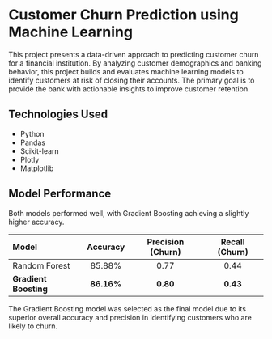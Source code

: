 # Customer Churn Prediction using Machine Learning

This project presents a data-driven approach to predicting customer churn for a financial institution. By analyzing customer demographics and banking behavior, this project builds and evaluates machine learning models to identify customers at risk of closing their accounts. The primary goal is to provide the bank with actionable insights to improve customer retention.

## Technologies Used
- Python
- Pandas
- Scikit-learn
- Plotly
- Matplotlib

## Model Performance

Both models performed well, with Gradient Boosting achieving a slightly higher accuracy.

| Model | Accuracy | Precision (Churn) | Recall (Churn) |
| :--- | :---: | :---: | :---: |
| Random Forest | 85.88% | 0.77 | 0.44 |
| **Gradient Boosting** | **86.16%** | **0.80** | **0.43** |

The Gradient Boosting model was selected as the final model due to its superior overall accuracy and precision in identifying customers who are likely to churn.
